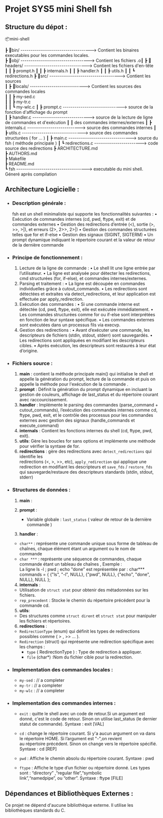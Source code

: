 # Projet SYS5 mini Shell fsh


## Structure du dépot :

📦mini-shell  

┣ 📂bin/ ------------------------------------> Contient les binaires executables pour les commandes locales.  
┣ 📂obj/ -----------------------------------> Contient les fichiers .o┃
┣ 📂headers/ --------------------------------> Contient les fichiers d'en-tête  
┃   ┃ ┣ prompt.h
┃   ┃ ┣ internals.h
┃   ┃ ┣ handler.h
┃   ┃ ┣ utils.h 
┃   ┃ ┗ redirections.h
┣ 📂src/ ------------------------------------> Contient les sources   
┃ ┣ 📂locals/  ----------------------------> Contient les sources des commandes locales  
┃ ┃ ┣ my-sed.c  
┃ ┃ ┣ my-tr.c  
┃ ┃ ┗ my-wlc.c
┃ ┣ prompt.c ------------------------------> source de la fonction d'affichage du prompt  
┃ ┣ handler.c -----------------------------> source de la lecture de ligne de commandes et d'exécution 
┃ ┃                                          des commandes internes/externes
┃ ┣ internals.c ---------------------------> source des commandes internes
┃ ┣ utils.c -------------------------------> source des commandes structurées ( for ... )
┃ ┣ main.c --------------------------------> source du fsh  ( méthode principale )
┃ ┗ redirections.c ------------------------> code source des redirections
┣ ARCHITECTURE.md  
┣ AUTHORS.md   
┣ Makefile  
┣ README.md  
┗ fsh ------------------------------------> executable du mini shell. Géneré après compilation



## Architecture Logicielle :
* ### Description générale :
   fsh est un shell minimaliste qui supporte les fonctionnalités suivantes :
	•	Exécution de commandes internes (cd, pwd, ftype, exit) et de commandes externes
	•	Gestion des redirections d’entrée (<), sortie (>, >>, >|), et erreurs (2>, 2>>, 2>|)
	•	Gestion des commandes structurées telles que for et if-else
	•	Gestion des signaux (SIGINT, SIGTERM)
	•	Un prompt dynamique indiquant le répertoire courant et la valeur de retour de la dernière commande
* ### Principe de fonctionnement :
	1.	Lecture de la ligne de commande :
	•	Le shell lit une ligne entrée par l’utilisateur.
	•	La ligne est analysée pour détecter les redirections, cmd structurées (for, if-else), et commandes internes/externes.
	2.	Parsing et traitement :
	•	La ligne est découpée en commandes individuelles grâce à cutout_commands.
	•	Les redirections sont détectées et extraites via detect_redirections, et leur application est effectuée par apply_redirection.
	3.	Exécution des commandes :
	•	Si une commande interne est détectée (cd, pwd, ftype, exit), elle est exécutée immédiatement.
	•	Les commandes structurées comme for ou if-else sont interprétées en fonction de leur syntaxe spécifique.
	•	Les commandes externes sont exécutées dans un processus fils via execvp.
	4.	Gestion des redirections :
	•	Avant d’exécuter une commande, les descripteurs de fichiers (stdin, stdout, stderr) sont sauvegardés.
	•	Les redirections sont appliquées en modifiant les descripteurs cibles.
	•	Après exécution, les descripteurs sont restaurés à leur état d’origine.

* ### Fichiers source :
  1. <b>main</b> :
      contient la méthode principale main() qui initialise le shell et appelle la génération du prompt, lecture de la commande et puis on appelle la méthode pour l'exécution de la commande .
  2. <b>prompt</b> :
   Définit la génération du prompt dynamique en incluant la gestion de couleurs, affichage de last_status et du répertoire courant avec raccourcissement.
  3. <b>handler</b> :
   Implémente le parsing des commandes (parse_command + cutout_commands), l’exécution des commandes internes comme cd, ftype, pwd, exit, et le contrôle des processus pour les commandes externes avec gestion des signaux (handle_commands et execute_command)
  4. <b>internals</b> :
   Contient les fonctions internes du shell (cd, ftype, pwd, exit).
  5. <b>utils</b>:
   Gère les boucles for sans options et implémente une méthode pour vérifier la syntaxe de for.
   6. <b>redirections</b> :
      gère des redirections avec `detect_redirections` qui identifie les      
   redirections (<, >, >>, etc), `apply_redirection` qui applique une 
   redirection en modifiant les descripteurs et `save_fds` / `restore_fds` qui 
   sauvegarde/restaure des descripteurs standards (stdin, stdout, stderr)

* ### Structures de données :

  1. <b>main</b> :
      
  2. <b>prompt</b> :
      - Variable globale : `last_status` ( valeur de retour de la dernière commande )

  3. <b>handler</b> :
    - `char**` : représente une commande unique sous forme de tableau de chaînes, chaque élément étant un argument ou le nom de commande
    - `char ***` :  représente une séquence de commandes, chaque commande étant un tableau de chaînes , Exemple :  
    La ligne ls -l ; pwd ; echo "done" est représentée par :
    char*** commands = {
    {"ls", "-l", NULL},
    {"pwd", NULL},
    {"echo", "done", NULL},
    NULL
   };

  4. <b>internals</b> :
    - Utilisation de `struct stat` pour obtenir des métadonnées sur les fichiers.
    - `rep_precedent` : Stocke le chemin du répertoire précédent pour la commande cd.

  5. <b>utils</b>:
    - Des structures comme `struct dirent` et `struct stat` pour manipuler les fichiers et répertoires.

   6. <b>redirections</b> : 
   - `RedirectionType` (enum) qui définit les types de redirections possibles comme ( > , >> ... ). 
   - `Redirection` (struct) qui représente une redirection spécifique avec les champs : 
      - `type` ( RedirectionType ) : Type de redirection à appliquer.
	   - `file` (char*)  :Nom du fichier cible pour la redirection.



* ### Implementation des commandes locales :
   *  `my-sed` : // a completer
   *  `my-tr` : // a completer
   * `my-wlc` : // a completer

* ### Implementation des commandes internes :
   *  `exit` : quitte le shell avec un code de retour.Si un argument est donné, c'est le code de retour. Sinon on utilise last_status (le dernier statut de commande). Syntaxe : exit [VAL]

   *  `cd` : change le répertoire courant. Si y'a aucun argument on va dans le répertoire HOME. Si l’argument est "-",on revient       
             au répertoire précédent. Sinon on change vers le répertoire spécifié. Syntaxe : cd [REP]

   * `pwd` : Affiche le chemin absolu du répertoire courant. Syntaxe : pwd 

   * `ftype` : Affiche le type d’un fichier ou répertoire donné. Les types sont : “directory” ,“regular file”,“symbolic          
               link”,“namedpipe”, ou “other”. Syntaxe : ftype [FILE]


## Dépendances et Bibliothèques Externes :
Ce projet ne dépend d'aucune bibliothèque externe. Il utilise les bibliothèques standards du C.


